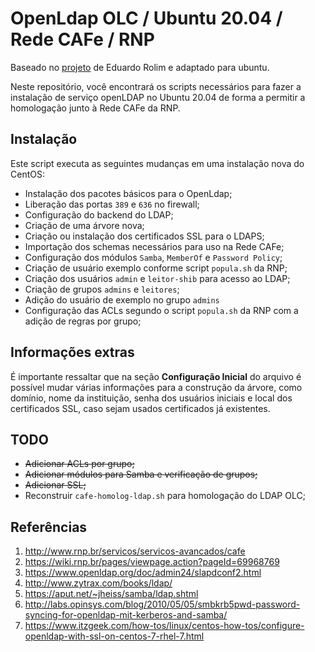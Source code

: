 # OpenLdap OLC / Ubuntu 20.04 / Rede CAFe / RNP

Baseado no [projeto](https://gitlab.com/ens.rolim/ldap-olc-redecafe) de Eduardo Rolim e adaptado para ubuntu.

Neste repositório, você encontrará os scripts necessários para fazer a instalação de serviço openLDAP no Ubuntu 20.04 de forma a permitir a homologação junto à Rede CAFe da RNP.

## Instalação

Este script executa as seguintes mudanças em uma instalação nova do CentOS:

* Instalação dos pacotes básicos para o OpenLdap;
* Liberação das portas `389` e `636` no firewall;
* Configuração do backend do LDAP;
* Criação de uma árvore nova;
* Criação ou instalação dos certificados SSL para o LDAPS;
* Importação dos schemas necessários para uso na Rede CAFe;
* Configuração dos módulos `Samba`, `MemberOf` e `Password Policy`;
* Criação de usuário exemplo conforme script `popula.sh` da RNP;
* Criação dos usuários `admin` e `leitor-shib` para acesso ao LDAP;
* Criação de grupos `admins` e `leitores`;
* Adição do usuário de exemplo no grupo `admins`
* Configuração das ACLs segundo o script `popula.sh` da RNP com a adição de regras por grupo;

## Informações extras

É importante ressaltar que na seção **Configuração Inicial** do arquivo é possível mudar várias informações para a construção da árvore, como domínio, nome da instituição, senha dos usuários iniciais e local dos certificados SSL, caso sejam usados certificados já existentes.

TODO
------

* ~~Adicionar ACLs por grupo;~~
* ~~Adicionar módulos para Samba e verificação de grupos;~~
* ~~Adicionar SSL;~~
* Reconstruir `cafe-homolog-ldap.sh` para homologação do LDAP OLC;

## Referências

1. http://www.rnp.br/servicos/servicos-avancados/cafe
1. https://wiki.rnp.br/pages/viewpage.action?pageId=69968769
1. https://www.openldap.org/doc/admin24/slapdconf2.html
1. http://www.zytrax.com/books/ldap/
1. https://aput.net/~jheiss/samba/ldap.shtml
1. http://labs.opinsys.com/blog/2010/05/05/smbkrb5pwd-password-syncing-for-openldap-mit-kerberos-and-samba/
1. https://www.itzgeek.com/how-tos/linux/centos-how-tos/configure-openldap-with-ssl-on-centos-7-rhel-7.html
